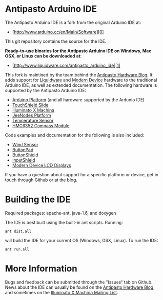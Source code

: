 Antipasto Arduino IDE
=====================

The Antipasto Arduino IDE is a fork from the original Arduino IDE at:

* [http://www.arduino.cc/en/Main/Software][0]

This git repository contains the source for the IDE.

**Ready-to-use binaries for the Antipasto Arduino IDE on Windows, Mac OSX,
or Linux can be downloaded at:**

* [http://www.liquidware.com/antipasto_arduino_ide][1]

This fork is maintined by the team behind the [Antipasto Hardware Blog][6]. It
adds support for [Liquidware][7] and [Modern Device][8] hardware to the traditional Arduino IDE, as well as extended documentation.  The following hardware
is supported by the Antipasto Arduino IDE:

* [Arduino Platform][2] (and all hardware supported by the Ardunio IDE)
* [TouchShield Slide][3]
* [Illuminato X Machina][4]
* [JeeNodes Platform][9]
* [Temperature Sensor][10]
* [HMC6352 Compass Module][11]

Code examples and documentation for the following is also included:

* [Wind Sensor][12]
* [ButtonPad][13]
* [ButtonShield][14]
* [InputShield][15]
* [Modern Device LCD Displays][16]

If you have a question about support for a specific platform or device, get
in touch through Github or at the blog.

Building the IDE
================

Required packages: apache-ant, java-1.6, and doxygen

The IDE is best built using the built-in ant scripts.  Running:

    ant dist.all

will build the IDE for your current OS (Windows, OSX, Linux).  To run the IDE:

    ant run.all

More Information
================

Bugs and feedback can be submitted through the "Issues" tab on Github.  News
about the IDE can usually be found on the [Antipasto Hardware Blog][6], and
sometimes on the [Illuminato X Machina Mailing List][5].

[0]: http://www.arduino.cc/en/Main/Software "Arduino IDE"
[1]: http://www.liquidware.com/antipasto_arduino_ide "Antipasto Arduino IDE"
[2]: http://www.liquidware.com/shop/show/ARD/Arduino+Duemilanove "Arduino Duemilanove at Liquidware"
[3]: http://www.liquidware.com/shop/show/TSL/TouchShield+Slide "TouchShield Slide at Liquidware"
[4]: http://www.liquidware.com/shop/show/IXM/Illuminato+X+Machina "Illuminato X Machina at Liquidware"
[5]: http://groups.google.com/group/illuminato?hl=en "Illuminato X Machina Mailing List"
[6]: http://antipastohw.blogspot.com/ "Antipasto Hardware Blog"
[7]: http://www.liquidware.com
[8]: http://www.moderndevice.com
[9]: http://www.moderndevice.com/products/jeenode-kit
[10]: http://www.moderndevice.com/products/tmp421-temperature-sensor
[11]: http://www.moderndevice.com/products/hmc6352-breakout-compass-sensor
[12]: http://www.moderndevice.com/products/wind-sensor
[13]: http://www.liquidware.com/shop/show/BUTP/ButtonPad
[14]: http://www.liquidware.com/shop/show/BUT/ButtonShield
[15]: http://www.liquidware.com/shop/show/INPT/InputShield
[16]: http://www.moderndevice.com/collections/displays
